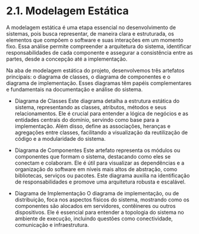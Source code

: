# 2.1. Modelagem Estática

A modelagem estática é uma etapa essencial no desenvolvimento de sistemas, pois busca representar, de maneira clara e estruturada, os elementos que compõem o software e suas interações em um momento fixo. Essa análise permite compreender a arquitetura do sistema, identificar responsabilidades de cada componente e assegurar a consistência entre as partes, desde a concepção até a implementação.

Na aba de modelagem estática do projeto, desenvolvemos três artefatos principais: o diagrama de classes, o diagrama de componentes e o diagrama de implementação. Esses diagramas têm papéis complementares e fundamentais na documentação e análise do sistema.

* Diagrama de Classes
Este diagrama detalha a estrutura estática do sistema, representando as classes, atributos, métodos e seus relacionamentos. Ele é crucial para entender a lógica de negócios e as entidades centrais do domínio, servindo como base para a implementação. Além disso, define as associações, heranças e agregações entre classes, facilitando a visualização da reutilização de código e a modularidade do sistema.

* Diagrama de Componentes
Este artefato representa os módulos ou componentes que formam o sistema, destacando como eles se conectam e colaboram. Ele é útil para visualizar as dependências e a organização do software em níveis mais altos de abstração, como bibliotecas, serviços ou pacotes. Este diagrama auxilia na identificação de responsabilidades e promove uma arquitetura robusta e escalável.

* Diagrama de Implementação
O diagrama de implementação, ou de distribuição, foca nos aspectos físicos do sistema, mostrando como os componentes são alocados em servidores, contêineres ou outros dispositivos. Ele é essencial para entender a topologia do sistema no ambiente de execução, incluindo questões como conectividade, comunicação e infraestrutura.
